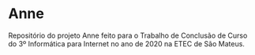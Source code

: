 # Anne
Repositório do projeto Anne feito para o Trabalho de Conclusão de Curso do 3º Informática para Internet no ano de 2020 na ETEC de São Mateus.
